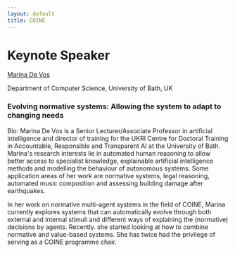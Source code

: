 ```yaml
---
layout: default
title: COINE
---
```


# Keynote Speaker



[Marina De Vos](https://researchportal.bath.ac.uk/en/persons/marina-de-vos/)

Department of Computer Science, University of Bath, UK

### Evolving normative systems: Allowing the system to adapt to changing needs

Bio: Marina De Vos is a Senior Lecturer/Associate Professor in artificial intelligence and director of training for the UKRI Centre for Doctoral Training in Accountable, Responsible and Transparent AI at the University of Bath.  Marina's research interests lie in automated human reasoning to allow better access to specialist knowledge, explainable artificial intelligence methods and modelling the behaviour of autonomous systems. Some application areas of her work are normative systems, legal reasoning, automated music composition and assessing building damage after earthquakes. 

In her work on normative multi-agent systems in the field of COINE, Marina currently explores systems that can automatically evolve through both external and internal stimuli and different ways of explaining the (normative) decisions by agents. Recently. she started looking at how to combine normative and value-based systems. She has twice had the privilege of serving as a COINE programme chair. 
